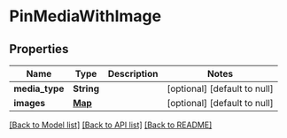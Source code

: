 # PinMediaWithImage
## Properties

| Name | Type | Description | Notes |
|------------ | ------------- | ------------- | -------------|
| **media\_type** | **String** |  | [optional] [default to null] |
| **images** | [**Map**](ImageDetails.md) |  | [optional] [default to null] |

[[Back to Model list]](../README.md#documentation-for-models) [[Back to API list]](../README.md#documentation-for-api-endpoints) [[Back to README]](../README.md)


